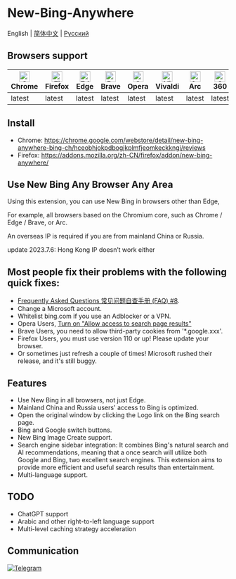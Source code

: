# New-Bing-Anywhere

English | [简体中文](README.zh-CN.md) | [Русский](README.ru.md)

## Browsers support

| [<img src="https://raw.githubusercontent.com/alrra/browser-logos/main/src/chrome/chrome_48x48.png" alt="Chrome" width="24px" height="24px" />](https://chrome.google.com/webstore/detail/new-bing-anywhere-bing-ch/hceobhjokpdbogjkplmfjeomkeckkngi/reviews)<br/>Chrome | [<img src="https://raw.githubusercontent.com/alrra/browser-logos/main/src/firefox/firefox_48x48.png" alt="Firefox" width="24px" height="24px" />](https://addons.mozilla.org/zh-CN/firefox/addon/new-bing-anywhere/)<br/>Firefox | [<img src="https://raw.githubusercontent.com/alrra/browser-logos/main/src/edge/edge_48x48.png" alt="Edge" width="24px" height="24px" />](https://chrome.google.com/webstore/detail/new-bing-anywhere-bing-ch/hceobhjokpdbogjkplmfjeomkeckkngi/reviews)<br/>Edge | [<img src="https://raw.githubusercontent.com/alrra/browser-logos/main/src/brave/brave_48x48.png" alt="Brave" width="24px" height="24px" />](https://chrome.google.com/webstore/detail/new-bing-anywhere-bing-ch/hceobhjokpdbogjkplmfjeomkeckkngi/reviews)<br/>Brave | [<img src="https://raw.githubusercontent.com/alrra/browser-logos/main/src/opera/opera_48x48.png" alt="Opera" width="24px" height="24px" />](https://chrome.google.com/webstore/detail/new-bing-anywhere-bing-ch/hceobhjokpdbogjkplmfjeomkeckkngi/reviews)<br/>Opera | [<img src="https://raw.githubusercontent.com/alrra/browser-logos/main/src/vivaldi/vivaldi_48x48.png" alt="Vivaldi" width="24px" height="24px" />](https://chrome.google.com/webstore/detail/new-bing-anywhere-bing-ch/hceobhjokpdbogjkplmfjeomkeckkngi/reviews)<br/>Vivaldi | [<img src="https://arc.net/favicon.png" alt="Arc" width="24px" height="24px" />](https://chrome.google.com/webstore/detail/new-bing-anywhere-bing-ch/hceobhjokpdbogjkplmfjeomkeckkngi/reviews)<br/>Arc | [<img src="https://raw.githubusercontent.com/alrra/browser-logos/main/src/archive/360-secure/360-secure_48x48.png" alt="360 Secure" width="24px" height="24px" />](https://chrome.google.com/webstore/detail/new-bing-anywhere-bing-ch/hceobhjokpdbogjkplmfjeomkeckkngi/reviews)<br/>360 |
| --- | --- | --- | --- | --- | --- | --- | --- |
| latest | latest | latest | latest | latest | latest | latest | latest |

## Install

- Chrome: <https://chrome.google.com/webstore/detail/new-bing-anywhere-bing-ch/hceobhjokpdbogjkplmfjeomkeckkngi/reviews>
- Firefox: <https://addons.mozilla.org/zh-CN/firefox/addon/new-bing-anywhere/>

## Use New Bing Any Browser Any Area

Using this extension, you can use New Bing in browsers other than Edge,

For example, all browsers based on the Chromium core, such as Chrome / Edge / Brave, or Arc.

An overseas IP is required if you are from mainland China or Russia.

update 2023.7.6: Hong Kong IP doesn’t work either

## Most people fix their problems with the following quick fixes:

- [Frequently Asked Questions 常见问题自查手册 (FAQ) #8](https://github.com/haozi/New-Bing-Anywhere/issues/8).
- Change a Microsoft account.
- Whitelist bing.com if you use an Adblocker or a VPN.
- Opera Users, [Turn on "Allow access to search page results"](https://github.com/haozi/New-Bing-Anywhere/issues/58#issuecomment-1592207565)
- Brave Users, you need to allow third-party cookies from '\*.google.xxx'.
- Firefox Users, you must use version 110 or up! Please update your browser.
- Or sometimes just refresh a couple of times! Microsoft rushed their release, and it's still buggy.

## Features

- Use New Bing in all browsers, not just Edge.
- Mainland China and Russia users' access to Bing is optimized.
- Open the original window by clicking the Logo link on the Bing search page.
- Bing and Google switch buttons.
- New Bing Image Create support.
- Search engine sidebar integration: It combines Bing's natural search and AI recommendations, meaning that a once search will utilize both Google and Bing, two excellent search engines. This extension aims to provide more efficient and useful search results than entertainment.
- Multi-language support.

## TODO

- ChatGPT support
- Arabic and other right-to-left language support
- Multi-level caching strategy acceleration

## Communication

[![Telegram](https://user-images.githubusercontent.com/4150641/229351983-a6a455e8-7b5e-4f58-bf80-1f4949ae8276.jpg 'Telegram')](https://t.me/new_bing_anywhere)
